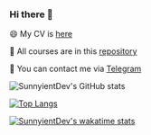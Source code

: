 ### Hi there 👋

😄 My CV is [here](https://drive.google.com/drive/folders/1HRgLCCWMBoHAiMu1uBu3SAzgjA6Cv46t?usp=sharing)

📖 All courses are in this [repository](https://github.com/SunnyientDev/all_courses)

💌 You can contact me via [Telegram](https://t.me/Sunny_Oronovskaya)

![SunnyientDev's GitHub stats](https://github-readme-stats.vercel.app/api?username=SunnyientDev&show_icons=true&theme=vue-dark)

[![Top Langs](https://github-readme-stats.vercel.app/api/top-langs/?username=SunnyientDev&langs_count=15&theme=vue-dark&layout=compact)](https://github.com/anuraghazra/github-readme-stats)  

[![SunnyientDev's wakatime stats](https://github-readme-stats.vercel.app/api/wakatime?username=SunnyientDev&theme=vue-dark)](https://github.com/anuraghazra/github-readme-stats)
